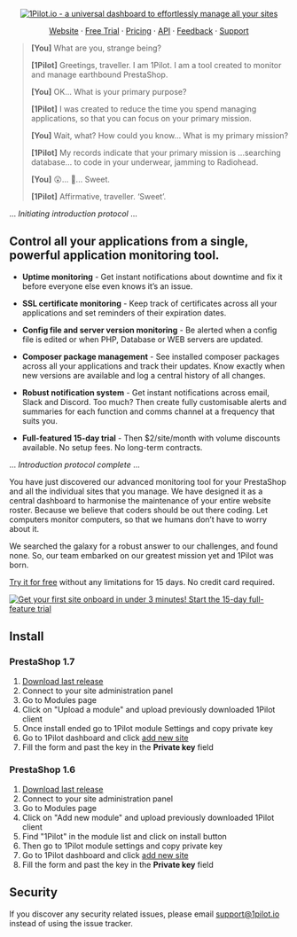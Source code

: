<p align="center">
  <a href="https://1pilot.io"><img src="https://user-images.githubusercontent.com/12028540/52998799-76e99f80-3424-11e9-8fe5-1d063e6017fc.png" alt="1Pilot.io - a universal dashboard to effortlessly manage all your sites"></a>
</p>

<p align="center">
  <a href="https://1pilot.io">Website</a>
  <span> · </span>
  <a href="https://app.1pilot.io/register">Free Trial</a>
  <span> · </span>
  <a href="https://1pilot.io/#pricing">Pricing</a>
  <span> · </span>
  <a href="https://docs.1pilot.io/api/introduction" target="_blank">API</a>
  <span> · </span>
  <a href="https://1pilot.nolt.io" target="_blank">Feedback</a>
  <span> · </span>
  <a href="mailto:support@1pilot.io" target="_blank">Support</a>
</h4><br>

<blockquote>
<p><strong>[You]</strong> What are you, strange being?</p>
<p><strong>[1Pilot]</strong> Greetings, traveller. I am 1Pilot. I am a tool created to monitor and manage earthbound PrestaShop.</p>
<p><strong>[You]</strong> OK... What is your primary purpose?</p>
<p><strong>[1Pilot]</strong> I was created to reduce the time you spend managing applications, so that you can focus on your primary mission.</p>
<p><strong>[You]</strong> Wait, what? How could you know... What is my primary mission?</p>
<p><strong>[1Pilot]</strong> My records indicate that your primary mission is ...searching database... to code in your underwear, jamming to Radiohead.</p>
<p><strong>[You]</strong> 😲... 🤪... Sweet.</p>
<p><strong>[1Pilot]</strong> Affirmative, traveller. ‘Sweet’.</p>
</blockquote>

... _Initiating introduction protocol_ ...  

## Control all your applications from a single, powerful application monitoring tool.

- **Uptime monitoring** - Get instant notifications about downtime and fix it before everyone else even knows it’s an issue.  

- **SSL certificate monitoring** - Keep track of certificates across all your applications and set reminders of their expiration dates.  
- **Config file and server version monitoring** - Be alerted when a config file is edited or when PHP, Database or WEB servers are updated.  

- **Composer package management** - See installed composer packages across all your applications and track their updates. Know exactly when new versions are available and log a central history of all changes.  
  
- **Robust notification system** - Get instant notifications across email, Slack and Discord. Too much? Then create fully customisable alerts and summaries for each function and comms channel at a frequency that suits you.  

- **Full-featured 15-day trial** - Then $2/site/month with volume discounts available. No setup fees. No long-term contracts.  

... _Introduction protocol complete_ ...

You have just discovered our advanced monitoring tool for your PrestaShop and all the individual sites that you manage. We have designed it as a central dashboard to harmonise the maintenance of your entire website roster. Because we believe that coders should be out there coding. Let computers monitor computers, so that we humans don’t have to worry about it.

We searched the galaxy for a robust answer to our challenges, and found none. So, our team embarked on our greatest mission yet and 1Pilot was born.

<a href="https://app.1pilot.io/register">Try it for free</a> without any limitations for 15 days. No credit card required.

<a href="https://app.1pilot.io/register"><img src="https://user-images.githubusercontent.com/12028540/52998798-76510900-3424-11e9-9ad1-450ffc32f06a.jpg" alt="Get your first site onboard in under 3 minutes! Start the 15-day full-feature trial"></a>

## Install

### PrestaShop 1.7

1. [Download last release](https://github.com/1PilotApp/prestashop-client/releases/latest)
2. Connect to your site administration panel
3. Go to Modules page
4. Click on "Upload a module" and upload previously downloaded 1Pilot client
5. Once install ended go to 1Pilot module Settings and copy private key
6. Go to 1Pilot dashboard and click [add new site](https://app.1pilot.io/sites/create)
7. Fill the form and past the key in the **Private key** field

### PrestaShop 1.6

1. [Download last release](https://github.com/1PilotApp/prestashop-client/releases/latest)
2. Connect to your site administration panel
3. Go to Modules page
4. Click on "Add new module" and upload previously downloaded 1Pilot client
5. Find "1Pilot" in the module list and click on install button
6. Then go to 1Pilot module settings and copy private key
7. Go to 1Pilot dashboard and click [add new site](https://app.1pilot.io/sites/create)
8. Fill the form and past the key in the **Private key** field

## Security

If you discover any security related issues, please email support@1pilot.io instead of using the issue tracker.
